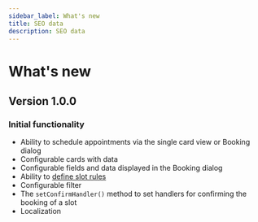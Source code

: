 ```yaml
---
sidebar_label: What's new
title: SEO data
description: SEO data
---
```


# What's new

## Version 1.0.0

### Initial functionality

-   Ability to schedule appointments via the single card view or Booking dialog
-   Configurable cards with data
-   Configurable fields and data displayed in the Booking dialog
-   Ability to [define slot rules](/guides/configuration#defining-slot-rules)
-   Configurable filter
-   The `setConfirmHandler()` method to set handlers for confirming the booking of a slot
-   Localization 
